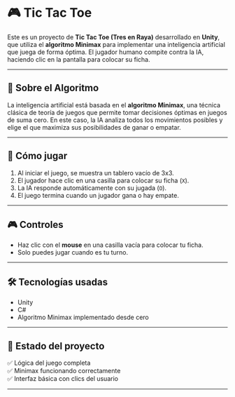 # 🎮 Tic Tac Toe 

Este es un proyecto de **Tic Tac Toe (Tres en Raya)** desarrollado en **Unity**, que utiliza el **algoritmo Minimax** para implementar una inteligencia artificial que juega de forma óptima. El jugador humano compite contra la IA, haciendo clic en la pantalla para colocar su ficha.

---

## 🧠 Sobre el Algoritmo

La inteligencia artificial está basada en el **algoritmo Minimax**, una técnica clásica de teoría de juegos que permite tomar decisiones óptimas en juegos de suma cero. En este caso, la IA analiza todos los movimientos posibles y elige el que maximiza sus posibilidades de ganar o empatar.

---

## 🚀 Cómo jugar

1. Al iniciar el juego, se muestra un tablero vacío de 3x3.
2. El jugador hace clic en una casilla para colocar su ficha (`X`).
3. La IA responde automáticamente con su jugada (`O`).
4. El juego termina cuando un jugador gana o hay empate.

---

## 🎮 Controles

- Haz clic con el **mouse** en una casilla vacía para colocar tu ficha.
- Solo puedes jugar cuando es tu turno.

---

## 🛠️ Tecnologías usadas

- Unity
- C#
- Algoritmo Minimax implementado desde cero

---

## 🧪 Estado del proyecto

✅ Lógica del juego completa  
✅ Minimax funcionando correctamente  
✅ Interfaz básica con clics del usuario  

---


